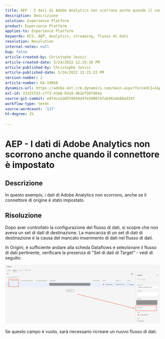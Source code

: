 ```yaml
---
title: AEP - I dati di Adobe Analytics non scorrono anche quando il connettore è impostato
description: Descrizione
solution: Experience Platform
product: Experience Platform
applies-to: Experience Platform
keywords: KCS, AEP, Analytics, streaming, flusso di dati
resolution: Resolution
internal-notes: null
bug: false
article-created-by: Christophe Jossic
article-created-date: 5/24/2022 12:15:10 PM
article-published-by: Christophe Jossic
article-published-date: 5/24/2022 12:15:33 PM
version-number: 2
article-number: KA-19668
dynamics-url: https://adobe-ent.crm.dynamics.com/main.aspx?forceUCI=1&pagetype=entityrecord&etn=knowledgearticle&id=a9ac5123-5bdb-ec11-a7b6-0022480b01c6
exl-id: 33325fd3-c7f3-43e8-83a9-d62ef507d64a
source-git-commit: e8f4ca2dd578944d4fe399074fab461de88ad247
workflow-type: tm+mt
source-wordcount: '117'
ht-degree: 2%

---
```


# AEP - I dati di Adobe Analytics non scorrono anche quando il connettore è impostato

## Descrizione


In questo esempio, i dati di Adobe Analytics non scorrono, anche se il connettore di origine è stato impostato.


## Risoluzione


Dopo aver controllato la configurazione del flusso di dati, si scopre che non aveva un set di dati di destinazione. La mancanza di un set di dati di destinazione è la causa del mancato inserimento di dati nel flusso di dati.

In Origini, è sufficiente andare alla scheda Dataflows e selezionare il flusso di dati pertinente, verificare la presenza di &quot;Set di dati di Target&quot; - vedi di seguito:

![](assets/6dcf5ee4-5adb-ec11-a7b6-0022480b01c6.png)



















Se questo campo è vuoto, sarà necessario ricreare un nuovo flusso di dati.
